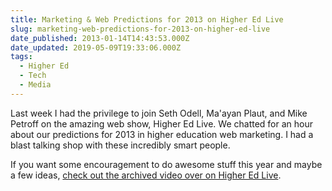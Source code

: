 ```yaml
---
title: Marketing & Web Predictions for 2013 on Higher Ed Live
slug: marketing-web-predictions-for-2013-on-higher-ed-live
date_published: 2013-01-14T14:43:53.000Z
date_updated: 2019-05-09T19:33:06.000Z
tags:
  - Higher Ed
  - Tech
  - Media
---
```


Last week I had the privilege to join Seth Odell, Ma'ayan Plaut, and Mike Petroff on the amazing web show, Higher Ed Live. We chatted for an hour about our predictions for 2013 in higher education web marketing. I had a blast talking shop with these incredibly smart people.

If you want some encouragement to do awesome stuff this year and maybe a few ideas, [check out the archived video over on Higher Ed Live](https://higheredlive.com/looking-ahead-marketing-web-predictions-for-2013/).

